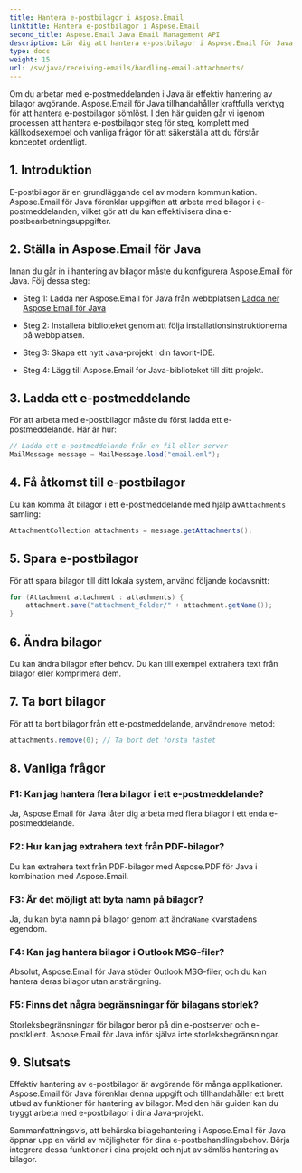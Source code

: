 ```yaml
---
title: Hantera e-postbilagor i Aspose.Email
linktitle: Hantera e-postbilagor i Aspose.Email
second_title: Aspose.Email Java Email Management API
description: Lär dig att hantera e-postbilagor i Aspose.Email för Java. Steg-för-steg-guide med källkod och vanliga frågor för effektiv hantering av e-postbilagor.
type: docs
weight: 15
url: /sv/java/receiving-emails/handling-email-attachments/
---
```


Om du arbetar med e-postmeddelanden i Java är effektiv hantering av bilagor avgörande. Aspose.Email för Java tillhandahåller kraftfulla verktyg för att hantera e-postbilagor sömlöst. I den här guiden går vi igenom processen att hantera e-postbilagor steg för steg, komplett med källkodsexempel och vanliga frågor för att säkerställa att du förstår konceptet ordentligt.

## 1. Introduktion

E-postbilagor är en grundläggande del av modern kommunikation. Aspose.Email för Java förenklar uppgiften att arbeta med bilagor i e-postmeddelanden, vilket gör att du kan effektivisera dina e-postbearbetningsuppgifter.

## 2. Ställa in Aspose.Email för Java

Innan du går in i hantering av bilagor måste du konfigurera Aspose.Email för Java. Följ dessa steg:

-  Steg 1: Ladda ner Aspose.Email för Java från webbplatsen:[Ladda ner Aspose.Email för Java](https://releases.aspose.com/email/java/)

- Steg 2: Installera biblioteket genom att följa installationsinstruktionerna på webbplatsen.

- Steg 3: Skapa ett nytt Java-projekt i din favorit-IDE.

- Steg 4: Lägg till Aspose.Email for Java-biblioteket till ditt projekt.

## 3. Ladda ett e-postmeddelande

För att arbeta med e-postbilagor måste du först ladda ett e-postmeddelande. Här är hur:

```java
// Ladda ett e-postmeddelande från en fil eller server
MailMessage message = MailMessage.load("email.eml");
```

## 4. Få åtkomst till e-postbilagor

 Du kan komma åt bilagor i ett e-postmeddelande med hjälp av`Attachments` samling:

```java
AttachmentCollection attachments = message.getAttachments();
```

## 5. Spara e-postbilagor

För att spara bilagor till ditt lokala system, använd följande kodavsnitt:

```java
for (Attachment attachment : attachments) {
    attachment.save("attachment_folder/" + attachment.getName());
}
```

## 6. Ändra bilagor

Du kan ändra bilagor efter behov. Du kan till exempel extrahera text från bilagor eller komprimera dem.

## 7. Ta bort bilagor

 För att ta bort bilagor från ett e-postmeddelande, använd`remove` metod:

```java
attachments.remove(0); // Ta bort det första fästet
```

## 8. Vanliga frågor

### F1: Kan jag hantera flera bilagor i ett e-postmeddelande?

Ja, Aspose.Email för Java låter dig arbeta med flera bilagor i ett enda e-postmeddelande.

### F2: Hur kan jag extrahera text från PDF-bilagor?

Du kan extrahera text från PDF-bilagor med Aspose.PDF för Java i kombination med Aspose.Email.

### F3: Är det möjligt att byta namn på bilagor?

 Ja, du kan byta namn på bilagor genom att ändra`Name` kvarstadens egendom.

### F4: Kan jag hantera bilagor i Outlook MSG-filer?

Absolut, Aspose.Email för Java stöder Outlook MSG-filer, och du kan hantera deras bilagor utan ansträngning.

### F5: Finns det några begränsningar för bilagans storlek?

Storleksbegränsningar för bilagor beror på din e-postserver och e-postklient. Aspose.Email för Java inför själva inte storleksbegränsningar.

## 9. Slutsats

Effektiv hantering av e-postbilagor är avgörande för många applikationer. Aspose.Email för Java förenklar denna uppgift och tillhandahåller ett brett utbud av funktioner för hantering av bilagor. Med den här guiden kan du tryggt arbeta med e-postbilagor i dina Java-projekt.

Sammanfattningsvis, att behärska bilagehantering i Aspose.Email för Java öppnar upp en värld av möjligheter för dina e-postbehandlingsbehov. Börja integrera dessa funktioner i dina projekt och njut av sömlös hantering av bilagor.